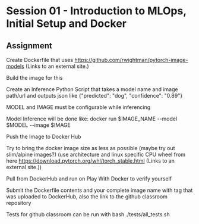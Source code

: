 # Session 01 - Introduction to MLOps, Initial Setup and Docker

## Assignment
 

Create Dockerfile that uses https://github.com/rwightman/pytorch-image-models (Links to an external site.)

Build the image for this

Create an Inference Python Script that takes a model name and image path/url and outputs json like 
{"predicted": "dog", "confidence": "0.89"}

MODEL and IMAGE must be configurable while inferencing

Model Inference will be done like: docker run $IMAGE_NAME --model $MODEL --image $IMAGE

Push the Image to Docker Hub

Try to bring the docker image size as less as possible (maybe try out slim/alpine images?) (use architecture and linux specific CPU wheel from here  https://download.pytorch.org/whl/torch_stable.html (Links to an external site.))

Pull from DockerHub and run on Play With Docker to verify yourself

Submit the Dockerfile contents and your complete image name with tag that was uploaded to DockerHub, also the link to the github classroom repository

Tests for github classroom can be run with   bash ./tests/all_tests.sh
 
